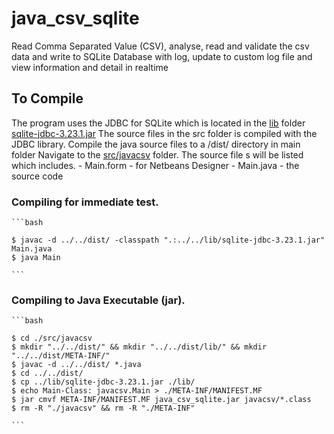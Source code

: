 # java_csv_sqlite
Read Comma Separated Value (CSV), analyse, read and validate the csv data and write to SQLite Database with log, update to custom log file and view information and detail in realtime

## To Compile 
The program uses the JDBC for SQLite which is located in the [lib](./lib/) folder [sqlite-jdbc-3.23.1.jar](https://github.com/mahidharakarapu/java_csv_sqlite/blob/master/lib/sqlite-jdbc-3.23.1.jar)
The source files in the src folder is compiled with the JDBC library. Compile the java source files to a /dist/ directory in main folder
Navigate to the [src/javacsv](./src/javacsv/) folder. The source file s will be listed which includes.
	- Main.form - for Netbeans Designer 
	- Main.java - the source code
	
### Compiling for immediate test.
	```bash
	
	$ javac -d ../../dist/ -classpath ".:../../lib/sqlite-jdbc-3.23.1.jar" Main.java
	$ java Main
	
	```
	
### Compiling to Java Executable (jar).
	```bash
	
	$ cd ./src/javacsv
	$ mkdir "../../dist/" && mkdir "../../dist/lib/" && mkdir "../../dist/META-INF/"
	$ javac -d ../../dist/ *.java
	$ cd ../../dist/
	$ cp ../lib/sqlite-jdbc-3.23.1.jar ./lib/
	$ echo Main-Class: javacsv.Main > ./META-INF/MANIFEST.MF
	$ jar cmvf META-INF/MANIFEST.MF java_csv_sqlite.jar javacsv/*.class
	$ rm -R "./javacsv" && rm -R "./META-INF"
	
	```